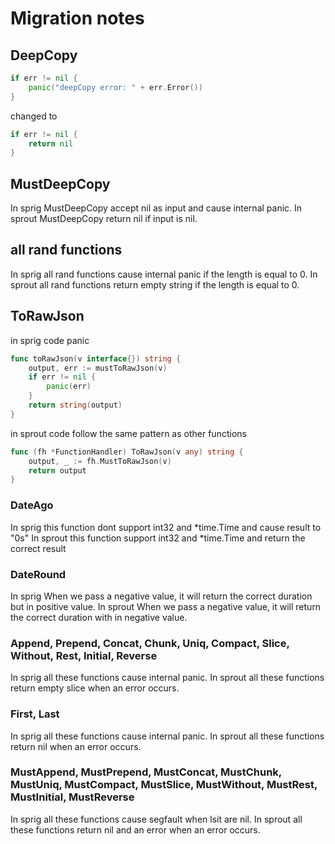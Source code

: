 # Migration notes

## DeepCopy

```go
if err != nil {
	panic("deepCopy error: " + err.Error())
}
```
changed to 
```go
if err != nil {
	return nil
}
```

## MustDeepCopy
In sprig MustDeepCopy accept nil as input and cause internal panic. In sprout MustDeepCopy return nil if input is nil.


## all rand functions
In sprig all rand functions cause internal panic if the length is equal to 0. In sprout all rand functions return empty string if the length is equal to 0.

<!-- ## Encoding Decode
In sprig Decoding functions return the error string instead of empty string if the input is not a valid base64 encoded string.
In sprout Decoding functions return empty string if the input is not a valid base64 encoded string. -->

## ToRawJson
in sprig code panic
```go
func toRawJson(v interface{}) string {
	output, err := mustToRawJson(v)
	if err != nil {
		panic(err)
	}
	return string(output)
}
```

in sprout code follow the same pattern as other functions

```go
func (fh *FunctionHandler) ToRawJson(v any) string {
	output, _ := fh.MustToRawJson(v)
	return output
}
```

### DateAgo

In sprig this function dont support int32 and *time.Time and cause result to "0s"
In sprout this function support int32 and *time.Time and return the correct result

### DateRound 
In sprig When we pass a negative value, it will return the correct duration but in positive value.
In sprout When we pass a negative value, it will return the correct duration with in negative value.

### Append, Prepend, Concat, Chunk, Uniq, Compact, Slice, Without, Rest, Initial, Reverse
In sprig all these functions cause internal panic.
In sprout all these functions return empty slice when an error occurs.

### First, Last
In sprig all these functions cause internal panic.
In sprout all these functions return nil when an error occurs.

### MustAppend, MustPrepend, MustConcat, MustChunk, MustUniq, MustCompact, MustSlice, MustWithout, MustRest, MustInitial, MustReverse
In sprig all these functions cause segfault when lsit are nil.
In sprout all these functions return nil and an error when an error occurs.
